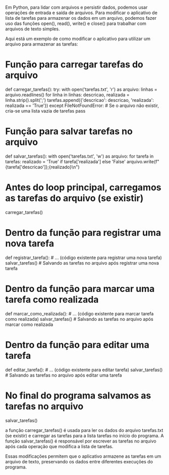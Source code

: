 Em Python, para lidar com arquivos e persistir dados, podemos usar operações de entrada e saída de arquivos. Para modificar o aplicativo de lista de tarefas para armazenar os dados em um arquivo, podemos fazer uso das funções open(), read(), write() e close() para trabalhar com arquivos de texto simples.

Aqui está um exemplo de como modificar o aplicativo para utilizar um arquivo para armazenar as tarefas:

# Função para carregar tarefas do arquivo
def carregar_tarefas():
    try:
        with open('tarefas.txt', 'r') as arquivo:
            linhas = arquivo.readlines()
            for linha in linhas:
                descricao, realizada = linha.strip().split(';')
                tarefas.append({'descricao': descricao, 'realizada': realizada == 'True'})
    except FileNotFoundError:
        # Se o arquivo não existir, cria-se uma lista vazia de tarefas
        pass

# Função para salvar tarefas no arquivo
def salvar_tarefas():
    with open('tarefas.txt', 'w') as arquivo:
        for tarefa in tarefas:
            realizado = 'True' if tarefa['realizada'] else 'False'
            arquivo.write(f"{tarefa['descricao']};{realizado}\n")

# Antes do loop principal, carregamos as tarefas do arquivo (se existir)
carregar_tarefas()

# Dentro da função para registrar uma nova tarefa
def registrar_tarefa():
    # ... (código existente para registrar uma nova tarefa)
    salvar_tarefas()  # Salvando as tarefas no arquivo após registrar uma nova tarefa

# Dentro da função para marcar uma tarefa como realizada
def marcar_como_realizada():
    # ... (código existente para marcar tarefa como realizada)
    salvar_tarefas()  # Salvando as tarefas no arquivo após marcar como realizada

# Dentro da função para editar uma tarefa
def editar_tarefa():
    # ... (código existente para editar tarefa)
    salvar_tarefas()  # Salvando as tarefas no arquivo após editar uma tarefa

# No final do programa salvamos as tarefas no arquivo
salvar_tarefas()

a função carregar_tarefas() é usada para ler os dados do arquivo tarefas.txt (se existir) e carregar as tarefas para a lista tarefas no início do programa. A função salvar_tarefas() é responsável por escrever as tarefas no arquivo após cada operação que modifica a lista de tarefas.

Essas modificações permitem que o aplicativo armazene as tarefas em um arquivo de texto, preservando os dados entre diferentes execuções do programa. 